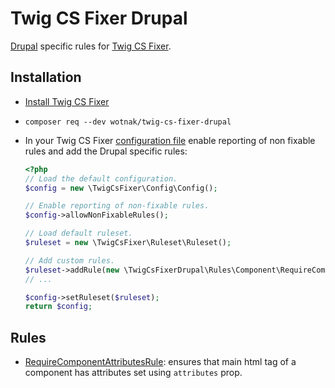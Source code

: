 # Twig CS Fixer Drupal

[Drupal](https://www.drupal.org/) specific rules for [Twig CS Fixer](https://github.com/VincentLanglet/Twig-CS-Fixer).

## Installation

- [Install Twig CS Fixer](https://github.com/VincentLanglet/Twig-CS-Fixer?tab=readme-ov-file#installation)
- `composer req --dev wotnak/twig-cs-fixer-drupal`
- In your Twig CS Fixer [configuration file](https://github.com/VincentLanglet/Twig-CS-Fixer/blob/main/docs/configuration.md) enable reporting of non fixable rules and add the Drupal specific rules:

  ```php
  <?php
  // Load the default configuration.
  $config = new \TwigCsFixer\Config\Config();

  // Enable reporting of non-fixable rules.
  $config->allowNonFixableRules();

  // Load default ruleset.
  $ruleset = new \TwigCsFixer\Ruleset\Ruleset();

  // Add custom rules.
  $ruleset->addRule(new \TwigCsFixerDrupal\Rules\Component\RequireComponentAttributesRule());
  // ...

  $config->setRuleset($ruleset);
  return $config;
  ```

## Rules

- [RequireComponentAttributesRule](src/Rules/Component/RequireComponentAttributesRule.php): ensures that main html tag of a component has attributes set using `attributes` prop.

